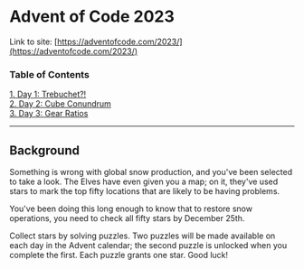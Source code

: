 # Advent of Code 2023

Link to site: [https://adventofcode.com/2023/](https://adventofcode.com/2023/)

### Table of Contents

[1. Day 1: Trebuchet?!](days/day1/README.md)\
[2. Day 2: Cube Conundrum](days/day2/README.md)\
[3. Day 3: Gear Ratios](days/day3/README.md)

------------------------------------------------------------------------------------

## Background

Something is wrong with global snow production, and you've been selected to take a look. The Elves have even given you a map; on it, they've used stars to mark the top fifty locations that are likely to be having problems.

You've been doing this long enough to know that to restore snow operations, you need to check all fifty stars by December 25th.

Collect stars by solving puzzles. Two puzzles will be made available on each day in the Advent calendar; the second puzzle is unlocked when you complete the first. Each puzzle grants one star. Good luck!
